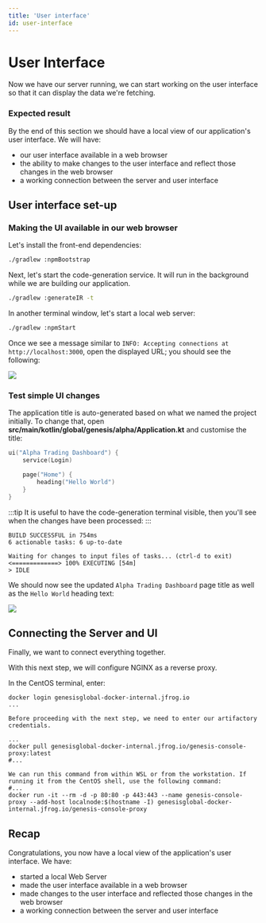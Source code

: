 ```yaml
---
title: 'User interface'
id: user-interface
---
```


# User Interface

Now we have our server running, we can start working on the user interface so that it can display the data we're fetching.

### Expected result

By the end of this section we should have a local view of our application's user interface. We will have:

- our user interface available in a web browser
- the ability to make changes to the user interface and reflect those changes in the web browser
- a working connection between the server and user interface

## User interface set-up

### Making the UI available in our web browser

Let's install the front-end dependencies:

```sh
./gradlew :npmBootstrap
```

Next, let's start the code-generation service. It will run in the background while we are building our application.

```sh
./gradlew :generateIR -t
```

In another terminal window, let's start a local web server:

```sh
./gradlew :npmStart
```

Once we see a message similar to `INFO: Accepting connections at http://localhost:3000`, open the displayed URL; you should see the following:

![](/img/login-enabled.PNG)

### Test simple UI changes

The application title is auto-generated based on what we named the project initially. 
To change that, open **src/main/kotlin/global/genesis/alpha/Application.kt** and customise the title:

```kotlin
ui("Alpha Trading Dashboard") {
    service(Login)

    page("Home") {
        heading("Hello World")
    }
}
```
:::tip
It is useful to have the code-generation terminal visible, then you'll see when the changes have been processed:
:::

```shell
BUILD SUCCESSFUL in 754ms
6 actionable tasks: 6 up-to-date

Waiting for changes to input files of tasks... (ctrl-d to exit)
<=============> 100% EXECUTING [54m]
> IDLE

```

We should now see the updated `Alpha Trading Dashboard` page title as well as the `Hello World` heading text:

![](/img/gpl-seed-start-first-changes.png)

## Connecting the Server and UI

Finally, we want to connect everything together.  

With this next step, we will configure NGINX as a reverse proxy.

In the CentOS terminal, enter:

```shell
docker login genesisglobal-docker-internal.jfrog.io
...

Before proceeding with the next step, we need to enter our artifactory credentials.

...
docker pull genesisglobal-docker-internal.jfrog.io/genesis-console-proxy:latest
#...

We can run this command from within WSL or from the workstation. If running it from the CentOS shell, use the following command:
#...
docker run -it --rm -d -p 80:80 -p 443:443 --name genesis-console-proxy --add-host localnode:$(hostname -I) genesisglobal-docker-internal.jfrog.io/genesis-console-proxy

```

## Recap

Congratulations, you now have a local view of the application's user interface. We have:

- started a local Web Server
- made the user interface available in a web browser
- made changes to the user interface and reflected those changes in the web browser
- a working connection between the server and user interface
